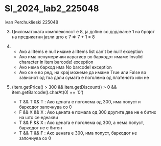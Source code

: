 # SI_2024_lab2_225048
Ivan Perchuklieski 225048


3. Цикломатската комплексност е 8, ја добив со додавање 1 на бројот на предикатни јазли што е 7 => 7 + 1 = 8

4. - Ако allItems е null имаме allItems list can't be null! exception 
   - Ако има ненумерички караткер во баркодот имаме Invalid character in item barcode! exception
   - Ако нема баркод има No barcode! exception
   - Ако се е во ред, на крај можеме да имаме True или False во зависнот од тоа дали сумата е поголема од платеното или не
  
5. (item.getPrice() > 300 && item.getDiscount() > 0 && item.getBarcode().charAt(0) == '0')
   - T && T && T : Ако цената е поголема од 300, има попуст и баркодот започнува со 0
   - F && X && X : Ако цената е помала од 300 другите две не е битно на што се еднакви
   - T && F && X : Ако цената е поголема од 300, а нема попуст, баркодот не е битен
   - T && T && F : Ако цената е 300, има попуст, баркодот не започнува со 0
